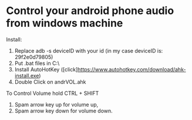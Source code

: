 # Control your android phone audio from windows machine

Install:
1) Replace adb -s deviceID with your id (in my case deviceID is: 29f2e0d79805)
2) Put .bat files in C:\
3) Install AutoHotKey ([click]https://www.autohotkey.com/download/ahk-install.exe)
4) Double Click on andrVOL.ahk

To Control Volume hold CTRL + SHIFT
1) Spam arrow key up for volume up,
2) Spam arrow key down for volume down.
